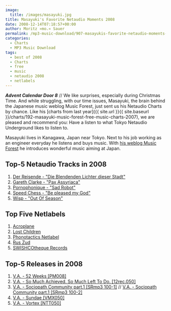 ```yaml
---
image:
  title: /images/masayuki.jpg
title: Masayuki's Favorite Netaudio Moments 2008
date: 2008-12-14T07:18:57+00:00
author: Moritz »mo.« Sauer
permalink: /mp3-music-download/907-masayukis-favorite-netaudio-moments-2008
categories:
  - Charts
  - MP3 Music Download
tags:
  - best of 2008
  - Charts
  - free
  - music
  - netaudio 2008
  - netlabels
---
```

***Advent Calendar Door 8*** // We like surprises, especially during Christmas Time. And while struggling, with our time issues, Masayuki, the brain behind the Japanese music weblog Music Forest, just sent us his Netaudio Charts by chance. Like his [charts from last year]({{ site.url }}{{ site.baseurl }}/charts/192-masayuki-music-forest-free-music-charts-2007), we are pleased and recommend you: Have a listen to what Tokyo Netaudio Underground likes to listen to.<!--more-->

Masayuki lives in Kanagawa, Japan near Tokyo. Next to his job working as an engineer everyday he listens and buys music. With <a href="http://blog.goo.ne.jp/warp50cd" target="_blank">his weblog Music Forest</a> he introduces wonderful music aiming at Japan.

## Top-5 Netaudio Tracks in 2008

  1. [Der Reisende - "Die Blendenden Lichter dieser Stadt"](http://www.laridae.at/releases.php?id=42)
  2. [Gareth Clarke - "Pax Assyriaca"](http://www.thecentrifuge.co.uk/)
  3. [Pornophonique - "Sad Robot"](http://www.musicartistry.de/releases/ma047/)
  4. [Speed Chess - "Be pleased my God"](http://www.monocromatica.com/netlabel/releases/tube146.htm)
  5. [Wisp - "Out Of Season"](http://www.peppermillrecords.com/summer/)

## Top Five Netlabels

  1. [Acroplane](http://www.acroplane.org/)
  2. [Lost Children](http://lostchildrennetlabel.wordpress.com/)
  3. [Phonotactics Netlabel](http://phonotactics.org/)
  4. [Rus Zud](http://www.ruszud.com/)
  5. [SWISHCOtheque Records](http://www.swishco.co.uk/)

## Top-5 Releases in 2008

  1. [V.A. - 52 Weeks [PM008]](http://www.peppermillrecords.com/pm008)
  2. [V.A. - So Much Achieved. So Much Left To Do. [12rec.050]](http://12rec.net/12rec.050_Downloads.htm)
  3. [V.A. - Sociopath Community part.1 [SRmp3 100-1]](http://sociopathrecordings.googlepages.com/srmp3100-1) // [V.A. - Sociopath Community part.1 [SRmp3 100-2]](http://sociopathrecordings.googlepages.com/srmp3100-2)
  4. [V.A. - Sundae [VMX050]](http://www.viral-music.co.uk/releases/vmx050.htm)
  5. [V.A. - Vortex [NTT050]](http://www.entity.be/entity/releases/release50.htm)